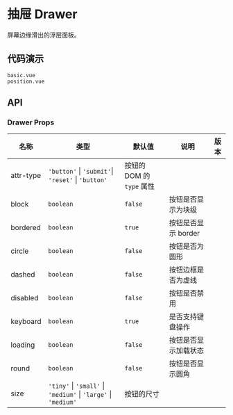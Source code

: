 # 抽屉 Drawer
屏幕边缘滑出的浮层面板。

## 代码演示
```demo
basic.vue
position.vue
```

## API

### Drawer Props

| 名称 | 类型 | 默认值 | 说明 | 版本 |
| --- | --- | --- | --- | --- |
| attr-type | `'button'` \| `'submit'`\| `'reset'` \| `'button'` | 按钮的 DOM 的 `type` 属性 |  |
| block | `boolean` | `false` | 按钮是否显示为块级 |  |
| bordered | `boolean` | `true` | 按钮是否显示 border |  |
| circle | `boolean` | `false` | 按钮是否为圆形 |  |
| dashed | `boolean` | `false` | 按钮边框是否为虚线 |  |
| disabled | `boolean` | `false` | 按钮是否禁用 |  |
| keyboard | `boolean` | `true` | 是否支持键盘操作 |  |
| loading | `boolean` | `false` | 按钮是否显示加载状态 |  |
| round | `boolean` | `false` | 按钮是否显示圆角 |  |
| size | `'tiny'` \| `'small'` \| `'medium'` \| `'large'` \| `'medium'` | 按钮的尺寸 |  |

